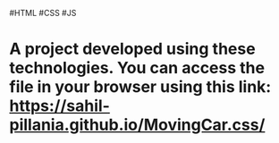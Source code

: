 #HTML
#CSS
#JS
# A project developed using these technologies. You can access the file in your browser using this link: https://sahil-pillania.github.io/MovingCar.css/
